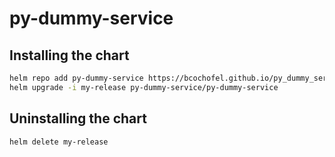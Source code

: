 # py-dummy-service

## Installing the chart

```bash
helm repo add py-dummy-service https://bcochofel.github.io/py_dummy_service
helm upgrade -i my-release py-dummy-service/py-dummy-service
```

## Uninstalling the chart

```bash
helm delete my-release
```
